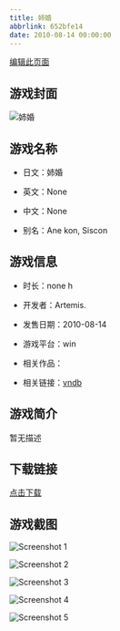 ```yaml
---
title: 姉婚
abbrlink: 652bfe14
date: 2010-08-14 00:00:00
---
```

[编辑此页面](https://github.com/ACG-3/ADV3-source/blob/main/source/_posts/games/%E5%A7%89%E5%A9%9A.md)

## 游戏封面

![姉婚](https://pan.timero.xyz/d/onedrive/img_lib_001/%E5%A7%89%E5%A9%9A_cover.avif)


## 游戏名称

- 日文：姉婚
- 英文：None
- 中文：None

- 别名：Ane kon, Siscon


## 游戏信息

- 时长：none h
- 开发者：Artemis.
- 发售日期：2010-08-14
- 游戏平台：win
- 相关作品：

- 相关链接：[vndb](https://vndb.org/v5034)


## 游戏简介

暂无描述


## 下载链接

[点击下载](https://pan.timero.xyz/onedrive/adv_lib_001/%E5%A7%89%E5%A9%9A)


## 游戏截图


![Screenshot 1](https://pan.timero.xyz/d/onedrive/img_lib_001/%E5%A7%89%E5%A9%9A_Screenshot_1.avif)

![Screenshot 2](https://pan.timero.xyz/d/onedrive/img_lib_001/%E5%A7%89%E5%A9%9A_Screenshot_2.avif)

![Screenshot 3](https://pan.timero.xyz/d/onedrive/img_lib_001/%E5%A7%89%E5%A9%9A_Screenshot_3.avif)

![Screenshot 4](https://pan.timero.xyz/d/onedrive/img_lib_001/%E5%A7%89%E5%A9%9A_Screenshot_4.avif)

![Screenshot 5](https://pan.timero.xyz/d/onedrive/img_lib_001/%E5%A7%89%E5%A9%9A_Screenshot_5.avif)

